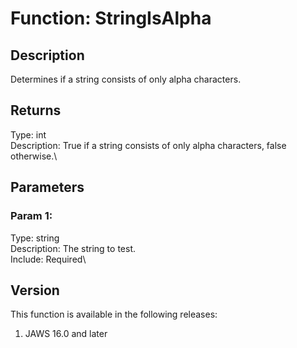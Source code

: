 # Function: StringIsAlpha

## Description

Determines if a string consists of only alpha characters.

## Returns

Type: int\
Description: True if a string consists of only alpha characters, false
otherwise.\

## Parameters

### Param 1:

Type: string\
Description: The string to test.\
Include: Required\

## Version

This function is available in the following releases:

1.  JAWS 16.0 and later
